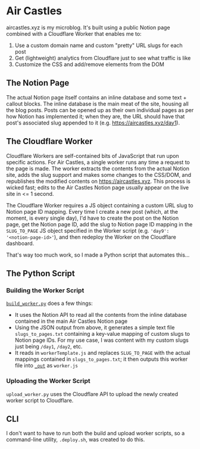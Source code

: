 # Air Castles

aircastles.xyz is my microblog. It's built using a public Notion page combined
with a Cloudflare Worker that enables me to:

1) Use a custom domain name and custom "pretty" URL slugs for each post
2) Get (lightweight) analytics from Cloudflare just to see what traffic is like
3) Customize the CSS and add/remove elements from the DOM

## The Notion Page

The actual Notion page itself contains an inline database and some text +
callout blocks. The inline database is the main meat of the site, housing all
the blog posts. Posts can be opened up as their own individual pages as per how
Notion has implemented it; when they are, the URL should have that post's
associated slug appended to it (e.g. https://aircastles.xyz/day1).

## The Cloudflare Worker

Cloudflare Workers are self-contained bits of JavaScript that run upon
specific actions. For Air Castles, a single worker runs any time a request to
the page is made. The worker extracts the contents from the actual Notion site,
adds the slug support and makes some changes to the CSS/DOM, and republishes
the modified contents on https://aircastles.xyz. This process is wicked fast;
edits to the Air Castles Notion page usually appear on the live site in <= 1
second.

The Cloudflare Worker requires a JS object containing a custom URL slug to
Notion page ID mapping. Every time I create a new post (which, at the moment,
is every single day), I'd have to create the post on the Notion page, get the
Notion page ID, add the slug to Notion page ID mapping in the `SLUG_TO_PAGE`
JS object specified in the Worker script (e.g. `'day9': '<notion-page-id>'`),
and then redeploy the Worker on the Cloudflare dashboard.

That's way too much work, so I made a Python script that automates this...

## The Python Script

### Building the Worker Script

[`build_worker.py`](build-worker/build_worker/build_worker.py) does a few
things:

- It uses the Notion API to read all the contents from the inline database
contained in the main Air Castles Notion page
- Using the JSON output from above, it generates a simple text file
`slugs_to_pages.txt` containing a key-value mapping of custom slugs to Notion
page IDs. For my use case, I was content with my custom slugs just being
`/day1`, `/day2`, etc.
- It reads in `workerTemplate.js` and replaces `SLUG_TO_PAGE` with the actual
mappings contained in `slugs_to_pages.txt`; it then outputs this worker file
into [`_out`](_out/) as `worker.js`

### Uploading the Worker Script

`upload_worker.py` uses the Cloudflare API to upload the newly created worker
script to Cloudflare.

## CLI

I don't want to have to run both the build and upload worker scripts, so a
command-line utility, `.deploy.sh`, was created to do this.
